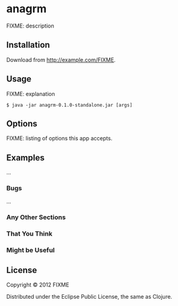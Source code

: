 # anagrm

FIXME: description

## Installation

Download from http://example.com/FIXME.

## Usage

FIXME: explanation

    $ java -jar anagrm-0.1.0-standalone.jar [args]

## Options

FIXME: listing of options this app accepts.

## Examples

...

### Bugs

...

### Any Other Sections
### That You Think
### Might be Useful

## License

Copyright © 2012 FIXME

Distributed under the Eclipse Public License, the same as Clojure.
